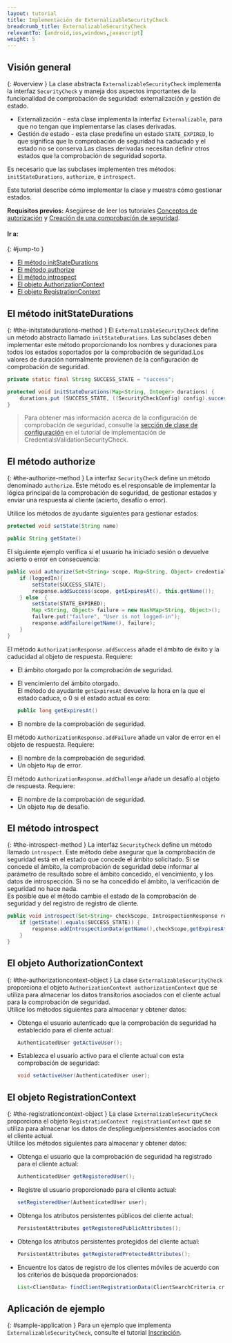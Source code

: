 ```yaml
---
layout: tutorial
title: Implementación de ExternalizableSecurityCheck
breadcrumb_title: ExternalizableSecurityCheck
relevantTo: [android,ios,windows,javascript]
weight: 5
---
```

<!-- NLS_CHARSET=UTF-8 -->
## Visión general
{: #overview }
La clase abstracta `ExternalizableSecurityCheck` implementa la interfaz `SecurityCheck` y maneja dos aspectos importantes de la funcionalidad de comprobación de seguridad: externalización y gestión de estado. 

* Externalización - esta clase implementa la interfaz `Externalizable`, para que no tengan que implementarse las clases derivadas.
* Gestión de estado - esta clase predefine un estado `STATE_EXPIRED`, lo que significa que la comprobación de seguridad ha caducado y el estado no se conserva.Las clases derivadas necesitan definir otros estados que la comprobación de seguridad soporta. 

Es necesario que las subclases implementen tres métodos: `initStateDurations`, `authorize`, e `introspect`.

Este tutorial describe cómo implementar la clase y muestra cómo gestionar estados. 

**Requisitos previos:** Asegúrese de leer los tutoriales [Conceptos de autorización](../) y [Creación de una comprobación de seguridad](../creating-a-security-check).

#### Ir a:
{: #jump-to }
* [El método initStateDurations](#the-initstatedurations-method)
* [El método authorize](#the-authorize-method)
* [El método introspect](#the-introspect-method)
* [El objeto AuthorizationContext](#the-authorizationcontext-object)
* [El objeto RegistrationContext](#the-registrationcontext-object)

## El método initStateDurations
{: #the-initstatedurations-method }
El `ExternalizableSecurityCheck` define un método abstracto llamado `initStateDurations`. Las subclases deben implementar este método proporcionando los nombres y duraciones para todos los estados soportados por la comprobación de seguridad.Los valores de duración normalmente provienen de la configuración de comprobación de seguridad.

```java
private static final String SUCCESS_STATE = "success";

protected void initStateDurations(Map<String, Integer> durations) {
    durations.put (SUCCESS_STATE, ((SecurityCheckConfig) config).successStateExpirationSec);
}
```

> Para obtener más información acerca de la configuración de comprobación de seguridad, consulte la [sección de clase de configuración](../credentials-validation/security-check/#configuration-class) en el tutorial de implementación de CredentialsValidationSecurityCheck.


## El método authorize
{: #the-authorize-method }
La interfaz `SecurityCheck` define un método denominado `authorize`. Este método es el responsable de implementar la lógica principal de la comprobación de seguridad, de gestionar estados y enviar una respuesta al cliente (acierto, desafío o error). 

Utilice los métodos de ayudante siguientes para gestionar estados:

```java
protected void setState(String name)
```
```java
public String getState()
```
El siguiente ejemplo verifica si el usuario ha iniciado sesión o devuelve acierto o error en consecuencia:
```java
public void authorize(Set<String> scope, Map<String, Object> credentials, HttpServletRequest request, AuthorizationResponse response) {
    if (loggedIn){
        setState(SUCCESS_STATE);
        response.addSuccess(scope, getExpiresAt(), this.getName());
    } else  {
        setState(STATE_EXPIRED);
        Map <String, Object> failure = new HashMap<String, Object>();           
        failure.put("failure", "User is not logged-in");
        response.addFailure(getName(), failure);
    }
}
```

El método `AuthorizationResponse.addSuccess` añade el ámbito de éxito y la caducidad al objeto de respuesta. Requiere:

* El ámbito otorgado por la comprobación de seguridad.
* El vencimiento del ámbito otorgado.  
El método de ayudante `getExpiresAt` devuelve la hora en la que el estado caduca, o 0 si el estado actual es cero:

  ```java
  public long getExpiresAt()
  ```
   
* El nombre de la comprobación de seguridad.

El método `AuthorizationResponse.addFailure` añade un valor de error en el objeto de respuesta. Requiere:

* El nombre de la comprobación de seguridad.
* Un objeto `Map` de error.

El método `AuthorizationResponse.addChallenge` añade un desafío al objeto de respuesta. Requiere:

* El nombre de la comprobación de seguridad.
* Un objeto `Map` de desafío.

## El método introspect
{: #the-introspect-method }
La interfaz `SecurityCheck` define un método llamado `introspect`. Este método debe asegurar que la comprobación de seguridad está en el estado que concede el ámbito solicitado. Si se concede el ámbito, la comprobación de seguridad debe informar al parámetro de resultado sobre el ámbito concedido, el vencimiento, y los datos de introspección. Si no se ha concedido el ámbito, la verificación de seguridad no hace nada.  
Es posible que el método cambie el estado de la comprobación de seguridad y del registro de registro de cliente. 

```java
public void introspect(Set<String> checkScope, IntrospectionResponse response) {
    if (getState().equals(SUCCESS_STATE)) {
        response.addIntrospectionData(getName(),checkScope,getExpiresAt(),null);
    }
}
```

## El objeto AuthorizationContext
{: #the-authorizationcontext-object }
La clase `ExternalizableSecurityCheck` proporciona el objeto `AuthorizationContext authorizationContext` que se utiliza para almacenar los datos transitorios asociados con el cliente actual para la comprobación de seguridad.  
Utilice los métodos siguientes para almacenar y obtener datos:

* Obtenga el usuario autenticado que la comprobación de seguridad ha establecido para el cliente actual:

  ```java
  AuthenticatedUser getActiveUser();
  ```
  
* Establezca el usuario activo para el cliente actual con esta comprobación de seguridad:

  ```java
  void setActiveUser(AuthenticatedUser user);
  ```

## El objeto RegistrationContext
{: #the-registrationcontext-object }
La clase `ExternalizableSecurityCheck` proporciona el objeto `RegistrationContext registrationContext` que se utiliza para almacenar los datos de despliegue/persistentes asociados con el cliente actual.  
Utilice los métodos siguientes para almacenar y obtener datos:

* Obtenga el usuario que la comprobación de seguridad ha registrado para el cliente actual:

  ```java
  AuthenticatedUser getRegisteredUser();
  ```
  
* Registre el usuario proporcionado para el cliente actual:

  ```java
  setRegisteredUser(AuthenticatedUser user);
  ```
  
* Obtenga los atributos persistentes públicos del cliente actual:

  ```java
  PersistentAttributes getRegisteredPublicAttributes();
  ```
  
* Obtenga los atributos persistentes protegidos del cliente actual:

  ```java
  PersistentAttributes getRegisteredProtectedAttributes();
  ```
  
* Encuentre los datos de registro de los clientes móviles de acuerdo con los criterios de búsqueda proporcionados:

  ```java
  List<ClientData> findClientRegistrationData(ClientSearchCriteria criteria);
  ```

## Aplicación de ejemplo
{: #sample-application }
Para un ejemplo que implementa `ExternalizableSecurityCheck`, consulte el tutorial [Inscripción](../enrollment).
